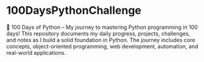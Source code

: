 # 100DaysPythonChallenge
🚀 100 Days of Python – My journey to mastering Python programming in 100 days! This repository documents my daily progress, projects, challenges, and notes as I build a solid foundation in Python. The journey includes core concepts, object-oriented programming, web development, automation, and real-world applications.

